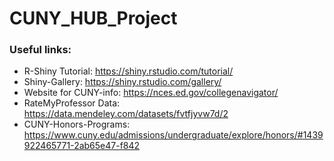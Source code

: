 # CUNY_HUB_Project

### Useful links:
 - R-Shiny Tutorial: https://shiny.rstudio.com/tutorial/
 - Shiny-Gallery: https://shiny.rstudio.com/gallery/
 - Website for CUNY-info: https://nces.ed.gov/collegenavigator/
 - RateMyProfessor Data: https://data.mendeley.com/datasets/fvtfjyvw7d/2
 - CUNY-Honors-Programs: https://www.cuny.edu/admissions/undergraduate/explore/honors/#1439922465771-2ab65e47-f842
 
